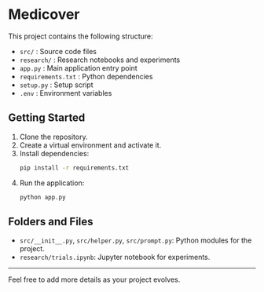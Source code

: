 # Medicover 

This project contains the following structure:

- `src/` : Source code files
- `research/` : Research notebooks and experiments
- `app.py` : Main application entry point
- `requirements.txt` : Python dependencies
- `setup.py` : Setup script
- `.env` : Environment variables

## Getting Started

1. Clone the repository.
2. Create a virtual environment and activate it.
3. Install dependencies:
   ```bash
   pip install -r requirements.txt
   ```
4. Run the application:
   ```bash
   python app.py
   ```

## Folders and Files

- `src/__init__.py`, `src/helper.py`, `src/prompt.py`: Python modules for the project.
- `research/trials.ipynb`: Jupyter notebook for experiments.

---

Feel free to add more details as your project evolves.
